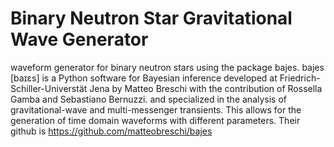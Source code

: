 # Binary Neutron Star Gravitational Wave Generator
waveform generator for binary neutron stars using the package bajes. bajes [baɪɛs] is a Python software for Bayesian inference developed at Friedrich-Schiller-Universtät Jena by Matteo Breschi with the contribution of Rossella Gamba and Sebastiano Bernuzzi. and specialized in the analysis of gravitational-wave and multi-messenger transients. This allows for the generation of time domain waveforms with different parameters. Their github is https://github.com/matteobreschi/bajes

